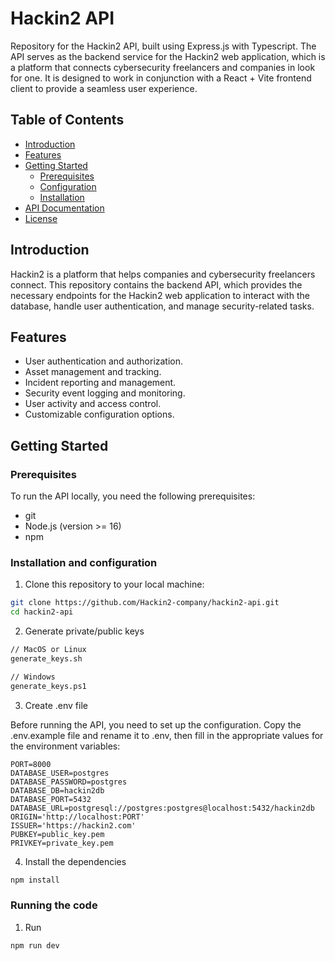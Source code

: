 # Hackin2 API

Repository for the Hackin2 API, built using Express.js with Typescript. The API serves as the backend service for the Hackin2 web application, which is a platform that connects cybersecurity freelancers and companies in look for one. It is designed to work in conjunction with a React + Vite frontend client to provide a seamless user experience.

## Table of Contents

- [Introduction](#introduction)
- [Features](#features)
- [Getting Started](#getting-started)
  - [Prerequisites](#prerequisites)
  - [Configuration](#configuration)
  - [Installation](#installation)
- [API Documentation](#api-documentation)
- [License](#license)

## Introduction

Hackin2 is a platform that helps companies and cybersecurity freelancers connect. This repository contains the backend API, which provides the necessary endpoints for the Hackin2 web application to interact with the database, handle user authentication, and manage security-related tasks.

## Features

- User authentication and authorization.
- Asset management and tracking.
- Incident reporting and management.
- Security event logging and monitoring.
- User activity and access control.
- Customizable configuration options.

## Getting Started

### Prerequisites

To run the API locally, you need the following prerequisites:

- git
- Node.js (version >= 16)
- npm

### Installation and configuration

1. Clone this repository to your local machine:

```bash
git clone https://github.com/Hackin2-company/hackin2-api.git
cd hackin2-api
```

2. Generate private/public keys

```bash
// MacOS or Linux
generate_keys.sh

// Windows
generate_keys.ps1
```

3. Create .env file

Before running the API, you need to set up the configuration.
Copy the .env.example file and rename it to .env, then fill in the appropriate values for the environment variables:

```
PORT=8000
DATABASE_USER=postgres
DATABASE_PASSWORD=postgres
DATABASE_DB=hackin2db
DATABASE_PORT=5432
DATABASE_URL=postgresql://postgres:postgres@localhost:5432/hackin2db
ORIGIN='http://localhost:PORT'
ISSUER='https://hackin2.com'
PUBKEY=public_key.pem
PRIVKEY=private_key.pem
```

4. Install the dependencies

```bash
npm install
```

### Running the code

1. Run
 ```bash
npm run dev
```
